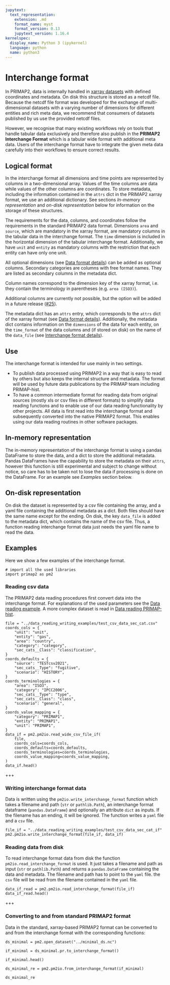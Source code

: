 ```yaml
---
jupytext:
  text_representation:
    extension: .md
    format_name: myst
    format_version: 0.13
    jupytext_version: 1.16.4
kernelspec:
  display_name: Python 3 (ipykernel)
  language: python
  name: python3
---
```


# Interchange format

In PRIMAP2, data is internally handled in
[xarray datasets](https://xarray.pydata.org/en/stable/data-structures.html#dataset)
with defined coordinates and metadata.
On disk this structure is stored as a netcdf file.
Because the netcdf file format was developed for the exchange of multi-dimensional
datasets with a varying number of dimensions for different entities and rich meta data,
we recommend that consumers of datasets published by us use the provided netcdf files.

However, we recognise that many existing workflows rely on tools that handle tabular
data exclusively and therefore also publish in the **PRIMAP2 Interchange Format** which
is a tabular wide format with additional meta data.
Users of the interchange format have to integrate the given meta data carefully into
their workflows to ensure correct results.

## Logical format
In the interchange format all dimensions and time points are represented by columns in
a two-dimensional array.
Values of the time columns are data while values of the other
columns are coordinates.
To store metadata, including the information contained in
the `attrs` dict in the PRIMAP2 xarray format, we use an additional dictionary.
See sections *In-memory representation* and *on-disk representation* below for
information on the storage of these structures.

The requirements for the data, columns, and coordinates follow the requirements
in the standard PRIMAP2 data format.
Dimensions `area` and `source`, which are mandatory in the xarray format, are mandatory
columns in the tabular data in the interchange format.
The `time` dimension is included in the horizontal
dimension of the tabular interchange format. Additionally, we have `unit` and `entity`
as mandatory columns with the restriction that each entity can have only one unit.

All optional dimensions (see [Data format details](data_format_details.md)) can be
added as optional columns. Secondary categories are columns with free format names.
They are listed as secondary columns in the metadata dict.

Column names correspond to the dimension key of the xarray format, i.e. they contain
the terminology in parentheses (e.g. `area (ISO3)`).

Additional columns are currently not possible, but the option will be added
in a future release ([#25](https://github.com/pik-primap/primap2/issues/25)).

The metadata dict has an `attrs` entry, which corresponds to the `attrs` dict of the
xarray format (see [Data format details](data_format_details.md)).
Additionally, the metadata dict contains information on the `dimensions` of the
data for each entity, on the `time_format` of the data columns and (if stored on disk)
on the name of the `data_file`
(see [Interchange format details](interchange_format_details.md)).

## Use
The interchange format is intended for use mainly in two settings.

* To publish data processed using PRIMAP2 in a way that is easy to read by others but
also keeps the internal structure and metadata. The format will be used by future data
publications by the PRIMAP team including PRIMAP-hist.
* To have a common intermediate format for reading data from original sources (mostly
xls or csv files in different formats) to simplify data reading functions and to enable
use of our data reading functionality by other projects. All data is
first read into the interchange format and subsequently converted into the native
PRIMAP2 format. This enables using our data reading routines in other software
packages.

## In-memory representation
The in-memory representation of the interchange format is using a pandas DataFrame
to store the data, and a dict to store the additional metadata. Pandas DataFrames
have the capability to store the metadata on their `attrs`, however this function
is still experimental and subject to change without notice, so care has to be taken
not to lose the data if processing is done on the DataFrame.
For an example see *Examples* section below.

## On-disk representation
On disk the dataset is represented by a csv file containing the array, and a yaml file
containing the additional metadata as a dict.
Both files should have the same name except for the
ending.
On disk, the key `data_file` is added to the metadata dict, which contains the
name of the csv file.
Thus, a function reading interchange format data just needs the yaml
file name to read the data.

## Examples
Here we show a few examples of the interchange format.

```{code-cell} ipython3
# import all the used libraries
import primap2 as pm2
```

### Reading csv data
The PRIMAP2 data reading procedures first convert data into the interchange format.
For explanations of the used parameters see the
[Data reading example](../data_reading_writing_examples/test_data_wide). A more complex dataset is
read in [Data reading PRIMAP-hist](../data_reading_writing_examples/old-PRIMAP-hist).

```{code-cell} ipython3
file = "../data_reading_writing_examples/test_csv_data_sec_cat.csv"
coords_cols = {
    "unit": "unit",
    "entity": "gas",
    "area": "country",
    "category": "category",
    "sec_cats__Class": "classification",
}
coords_defaults = {
    "source": "TESTcsv2021",
    "sec_cats__Type": "fugitive",
    "scenario": "HISTORY",
}
coords_terminologies = {
    "area": "ISO3",
    "category": "IPCC2006",
    "sec_cats__Type": "type",
    "sec_cats__Class": "class",
    "scenario": "general",
}
coords_value_mapping = {
    "category": "PRIMAP1",
    "entity": "PRIMAP1",
    "unit": "PRIMAP1",
}
data_if = pm2.pm2io.read_wide_csv_file_if(
    file,
    coords_cols=coords_cols,
    coords_defaults=coords_defaults,
    coords_terminologies=coords_terminologies,
    coords_value_mapping=coords_value_mapping,
)
data_if.head()
```

+++

### Writing interchange format data
Data is written using the `pm2io.write_interchange_format` function which takes a filename
and path (`str` or `pathlib.Path`), an interchange format dataframe (`pandas.DataFrame`)
and optionally an attribute `dict` as inputs. If the filename has an ending, it will be
ignored. The function writes a `yaml` file and a `csv` file.

```{code-cell} ipython3
file_if = "../data_reading_writing_examples/test_csv_data_sec_cat_if"
pm2.pm2io.write_interchange_format(file_if, data_if)
```

### Reading data from disk
To read interchange format data from disk the function `pm2io.read_interchange_format`
is used. It just takes a filename and path as input (`str` or `pathlib.Path`) and returns
a `pandas.DataFrame` containing the data and metadata. The filename and path has to point
to the `yaml` file. the `csv` file will be read from the filename contained in the `yaml`
file.

```{code-cell} ipython3
data_if_read = pm2.pm2io.read_interchange_format(file_if)
data_if_read.head()
```

+++

### Converting to and from standard PRIMAP2 format
Data in the standard, xarray-based PRIMAP2 format can be converted to and from the interchange format with the corresponding functions:

```{code-cell} ipython3
ds_minimal = pm2.open_dataset("../minimal_ds.nc")

if_minimal = ds_minimal.pr.to_interchange_format()

if_minimal.head()
```

```{code-cell} ipython3
ds_minimal_re = pm2.pm2io.from_interchange_format(if_minimal)

ds_minimal_re
```

